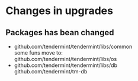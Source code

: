# Changes in upgrades

## Packages has bean changed

- github.com/tendermint/tendermint/libs/common  
  some funs move to:  
  github.com/tendermint/tendermint/libs/os  
- github.com/tendermint/tendermint/libs/db  
  github.com/tendermint/tm-db  
